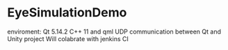 # EyeSimulationDemo
enviroment: Qt 5.14.2 
C++ 11 and qml
UDP communication between Qt and Unity project
Will colabrate with jenkins CI
